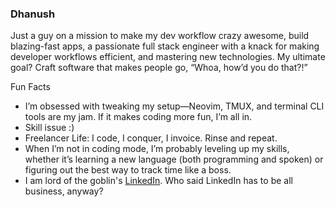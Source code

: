 ### Dhanush

Just a guy on a mission to make my dev workflow crazy awesome, build blazing-fast apps, a passionate full stack engineer with a knack for making developer workflows efficient, and mastering new technologies. My ultimate goal? Craft software that makes people go, “Whoa, how’d you do that?!”

Fun Facts
* I’m obsessed with tweaking my setup—Neovim, TMUX, and terminal CLI tools are my jam. If it makes coding more fun, I’m all in.
* Skill issue :)
* Freelancer Life: I code, I conquer, I invoice. Rinse and repeat.
* When I’m not in coding mode, I’m probably leveling up my skills, whether it’s learning a new language (both programming and spoken) or figuring out the best way to track time like a boss.
* I am lord of the goblin's [LinkedIn](https://www.linkedin.com/in/dhanush-d-84019b281/). Who said LinkedIn has to be all business, anyway?
